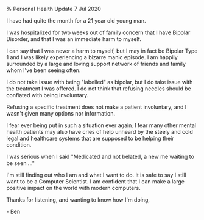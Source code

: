 % Personal Health Update
7 Jul 2020

I have had quite the month for a 21 year old young man.

I was hospitalized for two weeks out of family concern that I have Bipolar Disorder, and that I was an immediate harm to myself.

I can say that I was never a harm to myself, but I may in fact be Bipolar Type 1 and I was likely experiencing a bizarre manic episode.
I am happily surrounded by a large and loving support network of friends and family whom I've been seeing often.

I do not take issue with being "labelled" as bipolar, but I do take issue with the treatment I was offered.
I do not think that refusing needles should be conflated with being involuntary.

Refusing a specific treatment does not make a patient involuntary, and I wasn't given many options nor information.

I fear ever being put in such a situation ever again.
I fear many other mental health patients may also have cries of help unheard by the steely and cold legal and healthcare systems that are supposed to be helping their condition.

I was serious when I said "Medicated and not belated, a new me waiting to be seen ..."

I'm still finding out who I am and what I want to do. It is safe to say I still want to be a Computer Scientist.
I am confident that I can make a large positive impact on the world with modern computers.

Thanks for listening,
and wanting to know how I'm doing,

\- Ben
